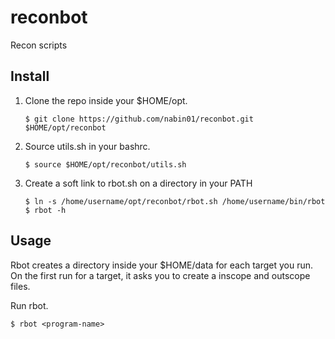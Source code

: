 # reconbot
Recon scripts

## Install
1. Clone the repo inside your $HOME/opt.
    ```
    $ git clone https://github.com/nabin01/reconbot.git $HOME/opt/reconbot
    ```

2. Source utils.sh in your bashrc.
    ```
    $ source $HOME/opt/reconbot/utils.sh
    ```

3. Create a soft link to rbot.sh on a directory in your PATH
    ```
    $ ln -s /home/username/opt/reconbot/rbot.sh /home/username/bin/rbot
    $ rbot -h
    ```

## Usage
Rbot creates a directory inside your $HOME/data for each target you run. On the first run for a target, it asks you to create a inscope and outscope files.

Run rbot. 
```
$ rbot <program-name>
```